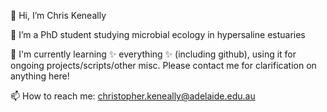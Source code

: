 👋 Hi, I’m Chris Keneally

👀 I’m a PhD student studying microbial ecology in hypersaline estuaries

🌱 I'm currently learning ✨ everything ✨ (including github), using it for ongoing projects/scripts/other misc. Please contact me for clarification on anything here!

📫 How to reach me: christopher.keneally@adelaide.edu.au

<!---
cckeneally/cckeneally is a ✨ special ✨ repository because its `README.md` (this file) appears on your GitHub profile.
You can click the Preview link to take a look at your changes.
--->
